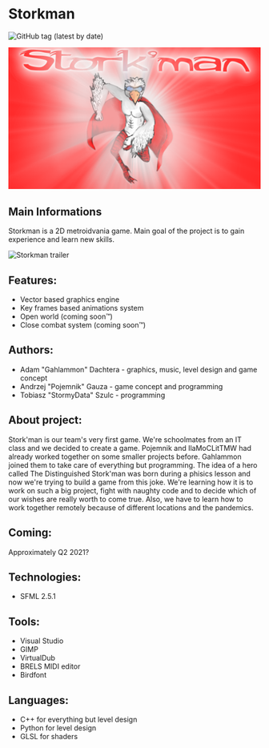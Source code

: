 # Storkman
![GitHub tag (latest by date)](https://img.shields.io/github/v/tag/Pojemnik/StorkMan??style=flat-square)

![Logo](/docs/logo.png)

## Main Informations
Storkman is a 2D metroidvania game. Main goal of the project is to gain experience and learn new skills.

![Storkman trailer](docs/readme_film.gif)

## Features:
- Vector based graphics engine
- Key frames based animations system
- Open world (coming soon&trade;)
- Close combat system (coming soon&trade;)

## Authors:
- Adam "Gahlammon" Dachtera - graphics, music, level design and game concept
- Andrzej "Pojemnik" Gauza - game concept and programming
- Tobiasz "StormyData" Szulc - programming

## About project:
Stork'man is our team's very first game. We're schoolmates from an IT class and we decided to create a game. Pojemnik and IlaMoCLitTMW had already worked together on some smaller projects before. Gahlammon joined them to take care of everything but programming. The idea of a hero called The Distinguished Stork'man was born during a phisics lesson and now we're trying to build a game from this joke. We're learning how it is to work on such a big project, fight with naughty code and to decide which of our wishes are really worth to come true. Also, we have to learn how to work together remotely because of different locations and the pandemics.

## Coming:
Approximately Q2 2021?

## Technologies:
- SFML 2.5.1

## Tools:
- Visual Studio
- GIMP
- VirtualDub
- BRELS MIDI editor
- Birdfont

## Languages:
- C++ for everything but level design
- Python for level design
- GLSL for shaders
